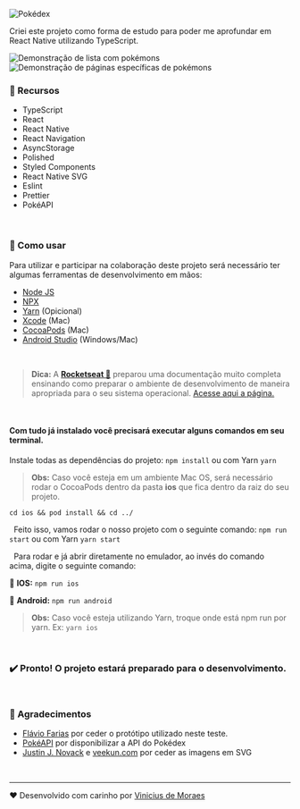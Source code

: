 ![Pokédex](https://lh3.googleusercontent.com/pw/ACtC-3chhQguAfeNyaF4IHJBaDXWv2Gk_ywSb6zbxutaaDUhBo9c70Vi4epvRoFfn_-j8UhHvPpFxHZC9T42z5dH6fgr32XmG0h8jq0YE_5yj5e63Cbcu84dUUJiU3jjKx-jf-BiQZjeaeM7bAFDE1BEpirpwg=w321-h117-no?authuser=0)

Criei este projeto como forma de estudo para poder me aprofundar em React Native utilizando TypeScript.

![Demonstração de lista com pokémons](https://media.giphy.com/media/SVNJEA1VjYWUmyp9EJ/giphy.gif) ![Demonstração de páginas específicas de pokémons](https://media.giphy.com/media/YqtH0wznEfGtUxk3vx/giphy.gif)

### 🚀 Recursos

- TypeScript
- React
- React Native
- React Navigation
- AsyncStorage
- Polished
- Styled Components
- React Native SVG
- Eslint
- Prettier
- PokéAPI

&nbsp;&nbsp;

### 📝 Como usar

Para utilizar e participar na colaboração deste projeto será necessário ter algumas ferramentas de desenvolvimento em mãos:

- [Node JS](https://nodejs.org/en/download/ 'Node JS')
- [NPX](https://github.com/npm/npx 'NPX')
- [Yarn](https://classic.yarnpkg.com/en/docs/install/ 'Yarn') (Opicional)
- [Xcode](https://apps.apple.com/br/app/xcode/ 'Xcode') (Mac)
- [CocoaPods](https://cocoapods.org/ 'CocoaPods') (Mac)
- [Android Studio](https://developer.android.com/studio 'Android Studio') (Windows/Mac)

&nbsp;&nbsp;

> **Dica:** A **[Rocketseat 💜](https://rocketseat.com.br/ 'Rocketseat')** preparou uma documentação muito completa ensinando como preparar o ambiente de desenvolvimento de maneira apropriada para o seu sistema operacional. [Acesse aqui a página.](https://react-native.rocketseat.dev/ 'Acesse aqui a página.')

&nbsp;&nbsp;

#### Com tudo já instalado você precisará executar alguns comandos em seu terminal.

Instale todas as dependências do projeto: `npm install` ou com Yarn `yarn`

> **Obs:** Caso você esteja em um ambiente Mac OS, será necessário rodar o CocoaPods dentro da pasta **ios** que fica dentro da raiz do seu projeto.

`cd ios && pod install && cd ../`

&nbsp;
Feito isso, vamos rodar o nosso projeto com o seguinte comando: `npm run start` ou com Yarn `yarn start`

&nbsp;
Para rodar e já abrir diretamente no emulador, ao invés do comando acima, digite o seguinte comando:

🍎 **IOS:** `npm run ios`

🤖 **Android:** `npm run android`

> **Obs:** Caso você esteja utilizando Yarn, troque onde está npm run por yarn. Ex: `yarn ios`

&nbsp;&nbsp;

### ✔️ **Pronto! O projeto estará preparado para o desenvolvimento.**

&nbsp;&nbsp;

### 🎉 Agradecimentos

- [Flávio Farias](https://www.behance.net/flaviofpsj 'Flávio Farias') por ceder o protótipo utilizado neste teste.
- [PokéAPI](https://pokeapi.co/about 'PokéAPI') por disponibilizar a API do Pokédex
- [Justin J. Novack](https://github.com/jnovack/) e [veekun.com](https://veekun.com/) por ceder as imagens em SVG

&nbsp;&nbsp;

---

❤️ Desenvolvido com carinho por [Vinicius de Moraes](https://www.linkedin.com/in/viniciuscoder/)
